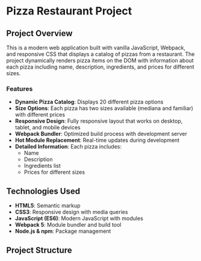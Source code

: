# Pizza Restaurant Project

## Project Overview

This is a modern web application built with vanilla JavaScript, Webpack, and responsive CSS that displays a catalog of pizzas from a restaurant. The project dynamically renders pizza items on the DOM with information about each pizza including name, description, ingredients, and prices for different sizes.

### Features

- **Dynamic Pizza Catalog**: Displays 20 different pizza options
- **Size Options**: Each pizza has two sizes available (mediana and familiar) with different prices
- **Responsive Design**: Fully responsive layout that works on desktop, tablet, and mobile devices
- **Webpack Bundler**: Optimized build process with development server
- **Hot Module Replacement**: Real-time updates during development
- **Detailed Information**: Each pizza includes:
  - Name
  - Description
  - Ingredients list
  - Prices for different sizes

## Technologies Used

- **HTML5**: Semantic markup
- **CSS3**: Responsive design with media queries
- **JavaScript (ES6)**: Modern JavaScript with modules
- **Webpack 5**: Module bundler and build tool
- **Node.js & npm**: Package management

## Project Structure
